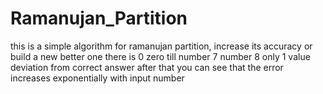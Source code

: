 # Ramanujan_Partition
this is a simple algorithm for ramanujan partition, increase its accuracy
or build a new better one
there is 0 zero till number 7
number 8 only 1 value deviation from correct answer
after that you can see that the error increases exponentially with input number
